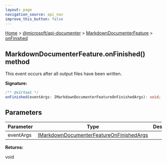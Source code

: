 ```yaml
---
layout: page
navigation_source: api_nav
improve_this_button: false
---
```



[Home](./index.md) &gt; [@microsoft/api-documenter](./api-documenter.md) &gt; [MarkdownDocumenterFeature](./api-documenter.markdowndocumenterfeature.md) &gt; [onFinished](./api-documenter.markdowndocumenterfeature.onfinished.md)

## MarkdownDocumenterFeature.onFinished() method

This event occurs after all output files have been written.

<b>Signature:</b>

```typescript
/** @virtual */
onFinished(eventArgs: IMarkdownDocumenterFeatureOnFinishedArgs): void;
```

## Parameters

|  Parameter | Type | Description |
|  --- | --- | --- |
|  eventArgs | [IMarkdownDocumenterFeatureOnFinishedArgs](./api-documenter.imarkdowndocumenterfeatureonfinishedargs.md) |  |

<b>Returns:</b>

void
